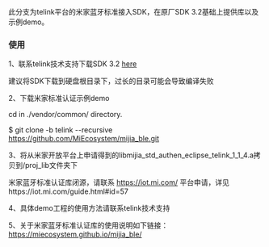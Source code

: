 此分支为telink平台的米家蓝牙标准接入SDK，在原厂SDK 3.2基础上提供库以及示例demo。

### 使用

1、联系telink技术支持下载SDK 3.2 [here](http://www.telink-semi.cn/viewtopic.php?f=7&t=644)

建议将SDK下载到硬盘根目录下，过长的目录可能会导致编译失败

2、下载米家标准认证示例demo

cd in ./vendor/common/ directory.

$ git clone -b telink --recursive https://github.com/MiEcosystem/mijia_ble.git

3、将从米家开放平台上申请得到的libmijia_std_authen_eclipse_telink_1_1_4.a拷贝到/proj_lib文件夹下

米家蓝牙标准认证库闭源，请联系 https://iot.mi.com/ 平台申请，详见https://iot.mi.com/guide.html#id=57

4、具体demo工程的使用方法请联系telink技术支持

5、关于米家蓝牙标准认证库的使用说明如下链接：https://miecosystem.github.io/mijia_ble/
